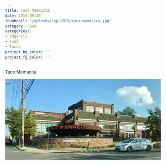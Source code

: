 ```yaml
---
title: Taco Mamacita
date: 2019-09-30
thumbnail: "/uploads/sep-2019/taco-mamacita.jpg"
category: Food
categories:
- Edgehill
- Food
- Tacos
project_bg_color: ''
project_fg_color: ''
---
```


Taco Mamacita   

![12 South Taproom](/uploads/sep-2019/taco-mamacita.jpg)


